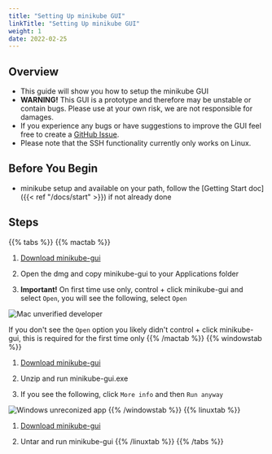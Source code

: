```yaml
---
title: "Setting Up minikube GUI"
linkTitle: "Setting Up minikube GUI"
weight: 1
date: 2022-02-25
---
```


## Overview

- This guide will show you how to setup the minikube GUI
- **WARNING!** This GUI is a prototype and therefore may be unstable or contain bugs. Please use at your own risk, we are not responsible for damages.
- If you experience any bugs or have suggestions to improve the GUI feel free to create a [GitHub Issue](https://github.com/kubernetes-sigs/minikube-gui/issues/new).
- Please note that the SSH functionality currently only works on Linux.

## Before You Begin

- minikube setup and available on your path, follow the [Getting Start doc]({{< ref "/docs/start" >}}) if not already done

## Steps

{{% tabs %}}
{{% mactab %}}
1. [Download minikube-gui](https://github.com/kubernetes-sigs/minikube-gui/releases/latest/download/minikube-gui-macos.dmg)

2. Open the dmg and copy minikube-gui to your Applications folder

3. **Important!** On first time use only, control + click minikube-gui and select `Open`, you will see the following, select `Open`

![Mac unverified developer](/images/gui/mac.png)

If you don't see the `Open` option you likely didn't control + click minikube-gui, this is required for the first time only
{{% /mactab %}}
{{% windowstab %}}
1. [Download minikube-gui](https://github.com/kubernetes-sigs/minikube-gui/releases/latest/download/minikube-gui-windows.zip)

2. Unzip and run minikube-gui.exe

3. If you see the following, click `More info` and then `Run anyway`

![Windows unreconized app](/images/gui/windows.png)
{{% /windowstab %}}
{{% linuxtab %}}
1. [Download minikube-gui](https://github.com/kubernetes-sigs/minikube-gui/releases/latest/download/minikube-gui-linux.tar.gz)

2. Untar and run minikube-gui
{{% /linuxtab %}}
{{% /tabs %}}

